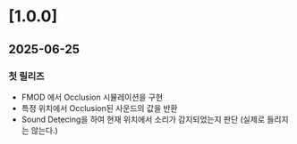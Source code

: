 # [1.0.0]
## 2025-06-25
### 첫 릴리즈

- FMOD 에서 Occlusion 시뮬레이션을 구현
- 특정 위치에서 Occlusion된 사운드의 값을 반환
- Sound Detecing을 하여 현재 위치에서 소리가 감지되었는지 판단 (실제로 들리지는 않는다.)